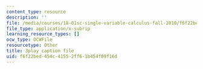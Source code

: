 ```yaml
---
content_type: resource
description: ''
file: /media/courses/18-01sc-single-variable-calculus-fall-2010/f6f22bed454c41552ff61b454f09f16d_nbtaQtX6JA.srt
file_type: application/x-subrip
learning_resource_types: []
ocw_type: OCWFile
resourcetype: Other
title: 3play caption file
uid: f6f22bed-454c-4155-2ff6-1b454f09f16d
---
```

